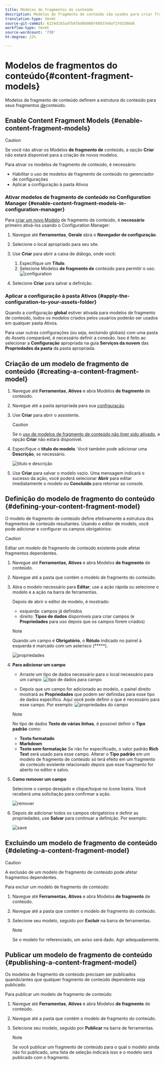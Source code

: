 ```yaml
---
title: Modelos de fragmentos do conteúdo
description: Modelos de fragmento de conteúdo são usados para criar fragmentos de conteúdo com conteúdo estruturado.
translation-type: tm+mt
source-git-commit: 6224d193adfb87bd9b080f48937e0af1f03386d6
workflow-type: tm+mt
source-wordcount: '739'
ht-degree: 22%

---
```



# Modelos de fragmentos do conteúdo{#content-fragment-models}

Modelos de fragmento de conteúdo definem a estrutura do conteúdo para seus fragmentos [de](/help/assets/content-fragments/content-fragments.md)conteúdo.

## Enable Content Fragment Models {#enable-content-fragment-models}

>[!CAUTION]
>
>Se você não ativar os Modelos **de fragmento de** conteúdo, a opção **Criar** não estará disponível para a criação de novos modelos.

Para ativar os modelos de fragmento de conteúdo, é necessário:

* Habilitar o uso de modelos de fragmento de conteúdo no gerenciador de configurações
* Aplicar a configuração à pasta Ativos

### Ativar modelos de fragmento de conteúdo no Configuration Manager {#enable-content-fragment-models-in-configuration-manager}

Para [criar um novo Modelo](#creating-a-content-fragment-model) de fragmento de conteúdo, é **necessário** primeiro ativá-los usando o Configuration Manager:

1. Navegue até **Ferramentas**, **Gerale** abra o **Navegador de configuração**.
2. Selecione o local apropriado para seu site.
3. Use **Criar** para abrir a caixa de diálogo, onde você:

   1. Especifique um **Título**.
   2. Selecione Modelos **de fragmento de** conteúdo para permitir o uso.
   ![configuration](assets/cfm-models-01.png)

4. Selecione **Criar** para salvar a definição.

### Aplicar a configuração à pasta Ativos {#apply-the-configuration-to-your-assets-folder}

Quando a configuração **global** estiver ativada para modelos de fragmento de conteúdo, todos os modelos criados pelos usuários poderão ser usados em qualquer pasta Ativos.

Para usar outras configurações (ou seja, excluindo globais) com uma pasta do Assets comparável, é necessário definir a conexão. Isso é feito ao selecionar a **Configuração** apropriada na guia **Serviços da nuvem** das **Propriedades da pasta** da pasta apropriada.

## Criação de um modelo de fragmento de conteúdo {#creating-a-content-fragment-model}

1. Navegue até **Ferramentas**, **Ativos** e abra Modelos **de fragmento** de conteúdo.
1. Navegue até a pasta apropriada para sua [configuração](#enable-content-fragment-models).
1. Use **Criar** para abrir o assistente.

   >[!CAUTION]
   >
   >Se o [uso de modelos de fragmento de conteúdo não tiver sido ativado](#enable-content-fragment-models), a opção **Criar** não estará disponível.

1. Especifique o **título do modelo**. Você também pode adicionar uma **Descrição**, se necessário.

   ![título e descrição](assets/cfm-models-02.png)

1. Use **Criar** para salvar o modelo vazio. Uma mensagem indicará o sucesso da ação, você poderá selecionar **Abrir** para editar imediatamente o modelo ou **Concluído** para retornar ao console.

## Definição do modelo de fragmento do conteúdo {#defining-your-content-fragment-model}

O modelo de fragmento de conteúdo define efetivamente a estrutura dos fragmentos de conteúdo resultantes. Usando o editor de modelo, você pode adicionar e configurar os campos obrigatórios:

>[!CAUTION]
>
>Editar um modelo de fragmento de conteúdo existente pode afetar fragmentos dependentes.

1. Navegue até **Ferramentas**, **Ativos** e abra Modelos **de fragmento** de conteúdo.

1. Navegue até a pasta que contém o modelo de fragmento do conteúdo.
1. Abra o modelo necessário para **Editar**; use a ação rápida ou selecione o modelo e a ação na barra de ferramentas.

   Depois de abrir o editor de modelo, é mostrado:

   * esquerda: campos já definidos
   * direito: **Tipos de dados** disponíveis para criar campos (e **Propriedades** para uso depois que os campos forem criados)
   >[!NOTE]
   >
   >Quando um campo é **Obrigatório**, o **Rótulo** indicado no painel à esquerda é marcado com um asterisco (*****).

   ![propriedades](assets/cfm-models-03.png)

1. **Para adicionar um campo**

   * Arraste um tipo de dados necessário para o local necessário para um campo:
   ![tipo de dados para campo](assets/cfm-models-04.png)

   * Depois que um campo for adicionado ao modelo, o painel direito mostrará as **Propriedades** que podem ser definidas para esse tipo de dados específico. Aqui você pode definir o que é necessário para esse campo. Por exemplo:
   ![propriedades do campo](assets/cfm-models-05.png)

   >[!NOTE]
   >
   >No tipo de dados **Texto de várias linhas**, é possível definir o **Tipo padrão** como:
   >* **Texto formatado**
   >* **Markdown**
   >* **Texto sem formatação**
   >Se não for especificado, o valor padrão **Rich Text** será usado para esse campo.
   >Alterar o **Tipo padrão** em um modelo de fragmento de conteúdo só terá efeito em um fragmento de conteúdo existente relacionado depois que esse fragmento for aberto no editor e salvo.

1. **Como remover um campo**

   Selecione o campo desejado e clique/toque no ícone lixeira. Você receberá uma solicitação para confirmar a ação.

   ![remover](assets/cfm-models-06.png)

1. Depois de adicionar todos os campos obrigatórios e definir as propriedades, use **Salvar** para continuar a definição. Por exemplo:

   ![save](assets/cfm-models-07.png)

## Excluindo um modelo de fragmento de conteúdo {#deleting-a-content-fragment-model}

>[!CAUTION]
>
>A exclusão de um modelo de fragmento de conteúdo pode afetar fragmentos dependentes.

Para excluir um modelo de fragmento de conteúdo:

1. Navegue até **Ferramentas**, **Ativos** e abra Modelos **de fragmento** de conteúdo.

1. Navegue até a pasta que contém o modelo de fragmento do conteúdo.
1. Selecione seu modelo, seguido por **Excluir** na barra de ferramentas.

   >[!NOTE]
   >
   >Se o modelo for referenciado, um aviso será dado. Agir adequadamente.

## Publicar um modelo de fragmento de conteúdo {#publishing-a-content-fragment-model}

Os modelos de fragmento de conteúdo precisam ser publicados quando/antes que qualquer fragmento de conteúdo dependente seja publicado.

Para publicar um modelo de fragmento de conteúdo:

1. Navegue até **Ferramentas**, **Ativos** e abra Modelos **de fragmento** de conteúdo.

1. Navegue até a pasta que contém o modelo de fragmento do conteúdo.
1. Selecione seu modelo, seguido por **Publicar** na barra de ferramentas.

   >[!NOTE]
   >
   >Se você publicar um fragmento de conteúdo para o qual o modelo ainda não foi publicado, uma lista de seleção indicará isso e o modelo será publicado com o fragmento.
